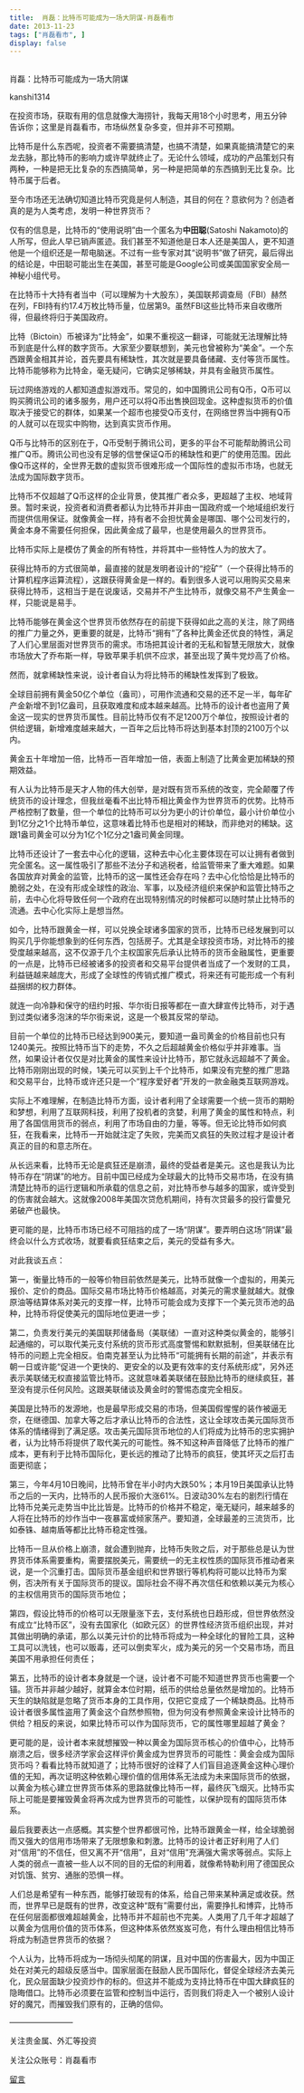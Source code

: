 ```yaml
---
title:  肖磊：比特币可能成为一场大阴谋-肖磊看市
date: 2013-11-23
tags: ["肖磊看市", ]
display: false
---
```



## 



肖磊：比特币可能成为一场大阴谋




kanshi1314




在投资市场，获取有用的信息就像大海捞针，我每天用18个小时思考，用五分钟告诉你；这里是肖磊看市，市场纵然复杂多变，但并非不可预期。


比特币是什么东西呢，投资者不需要搞清楚，也搞不清楚，如果真能搞清楚它的来龙去脉，那比特币的影响力或许早就终止了。无论什么领域，成功的产品策划只有两种，一种是把无比复杂的东西搞简单，另一种是把简单的东西搞到无比复杂。比特币属于后者。

至今市场还无法确切知道比特币究竟是何人制造，其目的何在？意欲何为？创造者真的是为人类考虑，发明一种世界货币？

仅有的信息是，比特币的“使用说明”由一个匿名为**中田聪**(Satoshi Nakamoto)的人所写，但此人早已销声匿迹。我们甚至不知道他是日本人还是美国人，更不知道他是一个组织还是一帮电脑迷。不过有一些专家对其“说明书”做了研究，最后得出的结论是，中田聪可能出生在美国，甚至可能是Google公司或美国国家安全局一神秘小组代号。

在比特币十大持有者当中（可以理解为十大股东），美国联邦调查局（FBI）赫然在列，FBI持有约17.4万枚比特币量，位居第9。虽然FBI这些比特币来自收缴所得，但最终将归于美国政府。

比特（Bictoin）币被译为“比特金”，如果不重视这一翻译，可能就无法理解比特币到底是什么样的数字货币。大家至少要联想到，美元也曾被称为“美金”。一个东西跟黄金相其并论，首先要具有稀缺性，其次就是要具备储藏、支付等货币属性。比特币能够称为比特金，毫无疑问，它确实足够稀缺，并具有金融货币属性。

玩过网络游戏的人都知道虚拟游戏币。常见的，如中国腾讯公司有Q币，Q币可以购买腾讯公司的诸多服务，用户还可以将Q币出售换回现金。这种虚拟货币的价值取决于接受它的群体，如果某一个超市也接受Q币支付，在网络世界当中拥有Q币的人就可以在现实中购物，达到真实货币作用。

Q币与比特币的区别在于，Q币受制于腾讯公司，更多的平台不可能帮助腾讯公司推广Q币。腾讯公司也没有足够的信誉保证Q币的稀缺性和更广的使用范围。因此像Q币这样的，全世界无数的虚拟货币很难形成一个国际性的虚拟币市场，也就无法成为国际数字货币。

比特币不仅超越了Q币这样的企业背景，使其推广者众多，更超越了主权、地域背景。暂时来说，投资者和消费者都认为比特币并非由一国政府或一个地域组织发行而提供信用保证。就像黄金一样，持有者不会担忧黄金是哪国、哪个公司发行的，黄金本身不需要任何担保，因此黄金成了最早，也是使用最久的世界货币。

比特币实际上是模仿了黄金的所有特性，并将其中一些特性人为的放大了。

获得比特币的方式很简单，最直接的就是发明者设计的“挖矿”（一个获得比特币的计算机程序运算流程），这跟获得黄金是一样的。看到很多人说可以用购买交易来获得比特币，这相当于是在说废话，交易并不产生比特币，就像交易不产生黄金一样，只能说是易手。

比特币能够在黄金这个世界货币依然存在的前提下获得如此之高的关注，除了网络的推广力量之外，更重要的就是，比特币“拥有”了各种比黄金还优良的特性，满足了人们心里层面对世界货币的需求。市场把其设计者的无私和智慧无限放大，就像市场放大了乔布斯一样，导致苹果手机供不应求，甚至出现了黄牛党炒高了价格。

然而，就拿稀缺性来说，设计者自认为将比特币的稀缺性发挥到了极致。

全球目前拥有黄金50亿个单位（盎司），可用作流通和交易的还不足一半，每年矿产金新增不到1亿盎司，且获取难度和成本越来越高。比特币的设计者也盗用了黄金这一现实的世界货币属性。目前比特币仅有不足1200万个单位，按照设计者的供给逻辑，新增难度越来越大，一百年之后比特币将达到基本封顶的2100万个以内。

黄金五十年增加一倍，比特币一百年增加一倍，表面上制造了比黄金更加稀缺的预期效益。

有人认为比特币是天才人物的伟大创举，是对既有货币系统的改变，完全颠覆了传统货币的设计理念，但我丝毫看不出比特币相比黄金作为世界货币的优势。比特币严格控制了数量，但一个单位的比特币可以分为更小的计价单位，最小计价单位小到1亿分之1个比特币单位，这意味着比特币也是相对的稀缺，而非绝对的稀缺。这跟1盎司黄金可以分为1亿个1亿分之1盎司黄金同理。

比特币还设计了一套去中心化的逻辑，这种去中心化主要体现在可以让拥有者做到完全匿名。这一属性吸引了那些不法分子和逃税者，给监管带来了重大难题。如果各国放弃对黄金的监管，比特币的这一属性还会存在吗？去中心化恰恰是比特币的脆弱之处，在没有形成全球性的政治、军事，以及经济组织来保护和监管比特币之前，去中心化将导致任何一个政府在出现特别情况的时候都可以随时禁止比特币的流通。去中心化实际上是想当然。

如今，比特币跟黄金一样，可以兑换全球诸多国家的货币，比特币已经发展到可以购买几乎你能想象到的任何东西，包括房子。尤其是全球投资市场，对比特币的接受度越来越高，这不仅源于几个主权国家先后承认比特币的货币金融属性，更重要的一点是，比特币已经被诸多的投资者和交易平台提供者当成了一个发财的工具，利益链越来越庞大，形成了全球性的传销式推广模式，将来还有可能形成一个有利益捆绑的权力群体。

就连一向冷静和保守的纽约时报、华尔街日报等都在一直大肆宣传比特币，对于遇到过类似诸多泡沫的华尔街来说，这是一个极其反常的举动。

目前一个单位的比特币已经达到900美元，要知道一盎司黄金的价格目前也只有1240美元。按照比特币当下的走势，不久之后超越黄金价格似乎并非难事。当然，如果设计者仅仅是对比黄金的属性来设计比特币，那它就永远超越不了黄金。比特币刚刚出现的时候，1美元可以买到上千个比特币，如果没有完整的推广思路和交易平台，比特币或许还只是一个“程序爱好者”开发的一款金融类互联网游戏。

实际上不难理解，在制造比特币方面，设计者利用了全球需要一个统一货币的期盼和梦想，利用了互联网科技，利用了投机者的贪婪，利用了黄金的属性和特点，利用了各国信用货币的弱点，利用了市场自由的力量，等等。但无论比特币如何疯狂，在我看来，比特币一开始就注定了失败，完美而又疯狂的失败过程才是设计者真正的目的和意志所在。

从长远来看，比特币无论是疯狂还是崩溃，最终的受益者是美元。这也是我认为比特币存在“阴谋”的地方。目前中国已经成为全球最大的比特币交易市场，在没有搞清楚比特币的运行逻辑和所承载的信息之前，对比特币参与越多的国家，或许受到的伤害就会越大。这就像2008年美国次贷危机期间，持有次贷最多的投行雷曼兄弟破产也最快。

更可能的是，比特币市场已经不可阻挡的成了一场“阴谋”。要弄明白这场“阴谋”最终会以什么方式收场，就要看疯狂结束之后，美元的受益有多大。

对此我谈五点：

第一，衡量比特币的一般等价物目前依然是美元，比特币就像一个虚拟的，用美元报价、定价的商品。国际交易市场比特币价格越高，对美元的需求量就越大。就像原油等结算体系对美元的支撑一样，比特币可能会成为支撑下一个美元货币池的品种，比特币将促使美元的国际地位更进一步；

第二，负责发行美元的美国联邦储备局（美联储）一直对这种类似黄金的，能够引起通缩的，可以取代美元支付系统的货币形式高度警惕和默默抵制，但美联储在比特币的问题上完全相反。伯南克甚至认为比特币“可能拥有长期的前途”，并表示有朝一日或许能“促进一个更快的、更安全的以及更有效率的支付系统形成”，另外还表示美联储无权直接监管比特币。这就意味着美联储在鼓励比特币的继续疯狂，甚至没有提示任何风险。这跟美联储谈及黄金时的警惕态度完全相反。

美国是比特币的发源地，也是最早形成交易的市场，但美国假惺惺的装作被逼无奈，在继德国、加拿大等之后才承认比特币的合法性，这让全球攻击美元国际货币体系的情绪得到了满足感。攻击美元国际货币地位的人们将成为比特币的忠实拥护者，认为比特币将提供了取代美元的可能性。殊不知这种声音降低了比特币的推广成本，更有利于比特币国际化，更长远的推动了比特币的疯狂，使其坏灭之后打击面更彻底；

第三，今年4月10日晚间，比特币曾在半小时内大跌50%；本月19日美国承认比特币之后的一天内，比特币的人民币报价大涨61%。日波动30%左右的剧烈行情在比特币兑美元走势当中比比皆是。比特币的价格并不稳定，毫无疑问，越来越多的人将在比特币的炒作当中一夜暴富或倾家荡产。要知道，全球最差的三流货币，比如泰铢、越南盾等都比比特币稳定性强。

比特币一旦从价格上崩溃，就会遭到抛弃，比特币失败之后，对于那些总是认为世界货币体系需要重构，需要摆脱美元，需要统一的无主权性质的国际货币推动者来说，是一个沉重打击。国际货币基金组织和世界银行等机构将可能以比特币为案例，否决所有关于国际货币的提议。国际社会不得不再次信任和依赖以美元为核心的主权信用货币的国际货币地位；

第四，假设比特币的价格可以无限量涨下去，支付系统也日趋形成，但世界依然没有成立“比特币区”，没有去国家化（如欧元区）的世界性经济货币组织出现，并对其做出明确的承诺，那么以美元计价的比特币将成为一种全球化的冒险工具，这种工具可以洗钱，也可以贩毒，还可以倒卖军火，成为美元的另一个交易市场，而且美国不用承担任何责任；

第五，比特币的设计者本身就是一个谜，设计者不可能不知道世界货币也需要一个锚。货币并非越少越好，就算金本位时期，纸币的供给总量依然是增加的。比特币天生的缺陷就是忽略了货币本身的工具作用，仅把它变成了一个稀缺商品。比特币设计者很多属性盗用了黄金这个自然参照物，但为何没有参照黄金来设计比特币的供给？相反的来说，如果比特币可以作为国际货币，它的属性哪里超越了黄金？

更可能的是，设计者本来就想摧毁一种以黄金为国际货币核心的价值中心，比特币崩溃之后，很多经济学家会这样评价黄金成为世界货币的可能性：黄金会成为国际货币吗？看看比特币就知道了；比特币很好的诠释了人们盲目追逐黄金这种心理价值的无知，再次证明这种依赖心理价值的信用体系无法成为未来国际货币的依据，以黄金为核心建立世界货币体系的思路就像比特币一样，最终灰飞烟灭。比特币实际上可能是要摧毁黄金将再次成为世界货币的可能性，以保护现有的国际货币体系。

最后我要表达一点感概。其实整个世界都很可怜，比特币跟黄金一样，给全球脆弱而又强大的信用市场带来了无限想象和刺激。比特币的设计者正好利用了人们对“信用”的不信任，但又离不开“信用”，且对“信用”充满强大需求等弱点。实际上人类的弱点一直被一些人以不同的目的无偿的利用着，就像希特勒利用了德国民众对饥饿、贫穷、通胀的恐惧一样。

人们总是希望有一种东西，能够打破现有的体系，给自己带来某种满足或收获。然而，世界早已是既有的世界，改变这种“既有”需要付出，需要挣扎和博弈，比特币在任何层面都很难超越黄金，比特币并不超前也不完美。人类用了几千年才超越了以黄金为信用价值的货币体系，但这种体系依然岌岌可危，有什么理由相信比特币将成为制造世界货币的依据？

个人认为，比特币将成为一场彻头彻尾的阴谋，且对中国的伤害最大，因为中国正处在对美元的超级反感当中。国家层面在鼓励人民币国际化，督促全球经济去美元化，民众层面缺少投资炒作的标的。但这并不能成为支持比特币在中国大肆疯狂的隐晦借口。比特币必须要在监管和控制当中运行，否则我们将走入一个被别人设计好的魔咒，而摧毁我们原有的，正确的信仰。





————————



关注贵金属、外汇等投资

关注公众账号：肖磊看市











[留言](javascript:;)